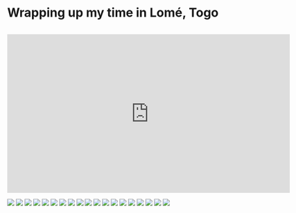 # Wrapping up my time in Lomé, Togo

![]()

<iframe width="652" height="367" src="https://www.youtube.com/watch?v=F8AiEm5Xg4c" frameborder="0" allow="accelerometer; autoplay; clipboard-write; encrypted-media; gyroscope; picture-in-picture" allowfullscreen></iframe>

![](lome11.jpg)
![](lome1.jpg)
![](lome2.jpg)
![](lome3.jpg)
![](lome4.jpg)
![](lome5.jpg)
![](lome6.jpg)
![](lome7.jpg)
![](lome8.jpg)
![](lome9.jpg)
![](lome10.jpg)
![](lome12.jpg)
![](lome13.jpg)
![](lome14.jpg)
![](lome15.jpg)
![](lome16.jpg)
![](lome17.jpg)
![](lome18.jpg)
![](lome19.jpg)
